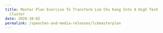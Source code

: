 ```yaml
---
title: Master Plan Exercise To Transform Lim Chu Kang Into A High Tech Agri Food
  Cluster
date: 2020-10-02
permalink: /speeches-and-media-releases/lckmasterplan
---
```






